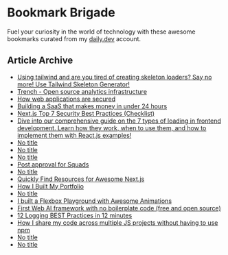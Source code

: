 # Bookmark Brigade
Fuel your curiosity in the world of technology with these awesome bookmarks curated from my [daily.dev](https://app.daily.dev/Anmol-Baranwal) account.

## Article Archive

<!-- DAILY-DEV-BOOKMARKS:START -->
- [Using tailwind and are you tired of creating skeleton loaders? Say no more! Use Tailwind Skeleton Generator!](https://app.daily.dev/posts/tgi9ykzyT?utm_source=rss&utm_medium=bookmarks&utm_campaign=iWZFqWGzJuZ3TMf4ZW9aZ)
- [Trench - Open source analytics infrastructure](https://app.daily.dev/posts/L1sBENGNi?utm_source=rss&utm_medium=bookmarks&utm_campaign=iWZFqWGzJuZ3TMf4ZW9aZ)
- [How web applications are secured](https://app.daily.dev/posts/mWSD7Uq7p?utm_source=rss&utm_medium=bookmarks&utm_campaign=iWZFqWGzJuZ3TMf4ZW9aZ)
- [Building a SaaS that makes money in under 24 hours](https://app.daily.dev/posts/pXbsRbWPM?utm_source=rss&utm_medium=bookmarks&utm_campaign=iWZFqWGzJuZ3TMf4ZW9aZ)
- [Next.js Top 7 Security Best Practices &lpar;Checklist&rpar;](https://app.daily.dev/posts/QHQioTEmI?utm_source=rss&utm_medium=bookmarks&utm_campaign=iWZFqWGzJuZ3TMf4ZW9aZ)
- [Dive into our comprehensive guide on the 7 types of loading in frontend development. Learn how they work, when to use them, and how to implement them with React.js examples!](https://app.daily.dev/posts/9j9ampqHW?utm_source=rss&utm_medium=bookmarks&utm_campaign=iWZFqWGzJuZ3TMf4ZW9aZ)
- [No title](https://app.daily.dev/posts/LCR9fRosg?utm_source=rss&utm_medium=bookmarks&utm_campaign=iWZFqWGzJuZ3TMf4ZW9aZ)
- [No title](https://app.daily.dev/posts/GvNbaM9mG?utm_source=rss&utm_medium=bookmarks&utm_campaign=iWZFqWGzJuZ3TMf4ZW9aZ)
- [No title](https://app.daily.dev/posts/qX8KDJAkV?utm_source=rss&utm_medium=bookmarks&utm_campaign=iWZFqWGzJuZ3TMf4ZW9aZ)
- [Post approval for Squads](https://app.daily.dev/posts/nm2C5gvky?utm_source=rss&utm_medium=bookmarks&utm_campaign=iWZFqWGzJuZ3TMf4ZW9aZ)
- [No title](https://app.daily.dev/posts/oX1vBIyMl?utm_source=rss&utm_medium=bookmarks&utm_campaign=iWZFqWGzJuZ3TMf4ZW9aZ)
- [Quickly Find Resources for Awesome Next.js](https://app.daily.dev/posts/bXQwSII0J?utm_source=rss&utm_medium=bookmarks&utm_campaign=iWZFqWGzJuZ3TMf4ZW9aZ)
- [How I Built My Portfolio](https://app.daily.dev/posts/nYIAtmSfG?utm_source=rss&utm_medium=bookmarks&utm_campaign=iWZFqWGzJuZ3TMf4ZW9aZ)
- [No title](https://app.daily.dev/posts/UQA8Ze4sb?utm_source=rss&utm_medium=bookmarks&utm_campaign=iWZFqWGzJuZ3TMf4ZW9aZ)
- [I built a Flexbox Playground with Awesome Animations](https://app.daily.dev/posts/rq8I7OJvm?utm_source=rss&utm_medium=bookmarks&utm_campaign=iWZFqWGzJuZ3TMf4ZW9aZ)
- [First Web AI framework with no boilerplate code &lpar;free and open source&rpar;](https://app.daily.dev/posts/QA9ub7nR1?utm_source=rss&utm_medium=bookmarks&utm_campaign=iWZFqWGzJuZ3TMf4ZW9aZ)
- [12 Logging BEST Practices in 12 minutes](https://app.daily.dev/posts/X3bGw9VYO?utm_source=rss&utm_medium=bookmarks&utm_campaign=iWZFqWGzJuZ3TMf4ZW9aZ)
- [How I share my code across multiple JS projects without having to use npm](https://app.daily.dev/posts/6lqV8zmDL?utm_source=rss&utm_medium=bookmarks&utm_campaign=iWZFqWGzJuZ3TMf4ZW9aZ)
- [No title](https://app.daily.dev/posts/TDAuVp32G?utm_source=rss&utm_medium=bookmarks&utm_campaign=iWZFqWGzJuZ3TMf4ZW9aZ)
- [No title](https://app.daily.dev/posts/0IQZtjpwj?utm_source=rss&utm_medium=bookmarks&utm_campaign=iWZFqWGzJuZ3TMf4ZW9aZ)
<!-- DAILY-DEV-BOOKMARKS:END -->
